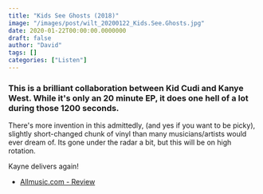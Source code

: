 ```yaml
---
title: "Kids See Ghosts (2018)"
image: "/images/post/wilt_20200122_Kids.See.Ghosts.jpg"
date: 2020-01-22T00:00:00.0000000
draft: false
author: "David"
tags: []
categories: ["Listen"]
---
```

### This is a brilliant collaboration between Kid Cudi and Kanye West.  While it's only an 20 minute EP, it does one hell of a lot during those 1200 seconds.   
  
There's more invention in this admittedly, (and yes if you want to be picky), slightly short-changed chunk of vinyl than many musicians/artists would ever dream of.  Its gone under the radar a bit, but this will be on high rotation.   
  
Kayne delivers again!  

-  [Allmusic.com - Review](https://www.allmusic.com/album/kids-see-ghosts-mw0003183929)